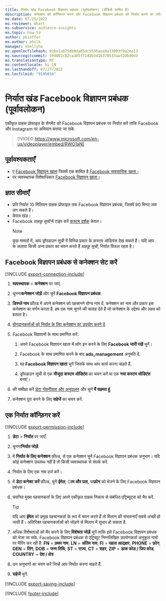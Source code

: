 ```yaml
---
title: निर्यात खंड Facebook विज्ञापन प्रबंधक (पूर्वावलोकन) (वीडियो शामिल है)
description: कनेक्शन को कॉन्फ़िगर करने और Facebook विज्ञापन प्रबंधक को निर्यात करने का तरीका जानें.
ms.date: 07/25/2022
ms.reviewer: mhart
ms.subservice: audience-insights
ms.topic: how-to
author: pkieffer
ms.author: philk
manager: shellyha
ms.openlocfilehash: 01be1a075db0da05dc5536aea8a33093f9a2ea13
ms.sourcegitcommit: 594081c82ca385f7143b3416378533aaf2d6d0d3
ms.translationtype: MT
ms.contentlocale: hi-IN
ms.lasthandoff: 07/27/2022
ms.locfileid: "9195016"
---
```

# <a name="export-segments-to-facebook-ads-manager-preview"></a>निर्यात खंड Facebook विज्ञापन प्रबंधक (पूर्वावलोकन)

एकीकृत ग्राहक प्रोफाइल के सेगमेंट को Facebook विज्ञापन प्रबंधक पर निर्यात करें ताकि Facebook और Instagram पर अभियान बनाया जा सके.

> [!VIDEO https://www.microsoft.com/en-us/videoplayer/embed/RWO1aN]

## <a name="prerequisites"></a>पूर्वावश्यकताएँ

- ए [Facebook विज्ञापन खाता](https://www.facebook.com/business/learn/lessons/step-by-step-ads-manager-account) जिसमें एक शामिल है [Facebook व्यवसायिक खाता।](https://business.facebook.com/)
- पर व्यवस्थापक विशेषाधिकार [Facebook विज्ञापन खाता।](https://www.facebook.com/business/learn/lessons/step-by-step-ads-manager-account)

## <a name="known-limitations"></a>ज्ञात सीमाएँ

- प्रति निर्यात 10 मिलियन ग्राहक प्रोफाइल तक Facebook विज्ञापन प्रबंधक, जिसमें 90 मिनट तक लग सकते हैं।
- केवल खंड।
- Facebook *ग्राहकू सूची* में टाइप करें [कस्टम दर्शक](https://www.facebook.com/business/help/744354708981227?id=2469097953376494) केवल।
  > [!NOTE]
  > कुछ मामलों में, आप ड्रॉपडाउन सूची में विभिन्न प्रकार के कस्टम ऑडियंस देख सकते हैं। यदि आप . के अलावा किसी अन्य प्रकार का चयन करते हैं *ग्राहकू सूची*, निर्यात विफल रहता है।

## <a name="set-up-connection-to-facebook-ads-manager"></a>Facebook विज्ञापन प्रबंधक से कनेक्शन सेट करें

[!INCLUDE [export-connection-include](includes/export-connection-admn.md)]

1. **व्यवस्थापक** > **कनेक्शन** पर जाएं.

1. चुनना**कनेक्शन जोड़ें** और चुनें **Facebook विज्ञापन प्रबंधक**.

1. **डिस्प्ले नाम** फ़ील्ड में अपने कनेक्शन को पहचानने योग्य नाम दें. कनेक्शन का नाम और प्रकार इस कनेक्शन का वर्णन करता है. हम एक नाम चुनने की सलाह देते हैं जो कनेक्शन के उद्देश्य और लक्ष्य को बताता है।

1. [योगदानकर्ताओं को निर्यात के लिए कनेक्शन का उपयोग करने दें](connections.md#allow-contributors-to-use-a-connection-for-exports).

1. Facebook विज्ञापनों के साथ प्रमाणित करें:

   1. अपने Facebook विज्ञापन खाता में लॉग इन करने के लिए **Facebook जारी रखें** चुनें।

   1. Facebook के साथ प्रमाणित करने के बाद **ads_management** अनुमति दें.

   1. वह **Facebook विज्ञापन खाता** चुनें जिसके साथ आप कार्य करना चाहते हैं.

   1. ड्रॉपडाउन सूची से एक **मौजूदा कस्टम ऑडिएंस** का चयन करें या एक **नया कस्टम ऑडिएंस** बनाएं।

1. की समीक्षा करें [डेटा गोपनीयता और अनुपालन](connections.md#data-privacy-and-compliance) और चुनें **मैं सहमत हूं**.

1. कनेक्शन पूरा करने के लिए **सहेजें** का चयन करें.

## <a name="configure-an-export"></a>एक निर्यात कॉन्फ़िगर करें

[!INCLUDE [export-permission-include](includes/export-permission.md)]

1. **डेटा** > **निर्यात** पर जाएँ.

1. चुनना**निर्यात जोड़ें**.

1. में **निर्यात के लिए कनेक्शन** फ़ील्ड, से एक कनेक्शन चुनें Facebook विज्ञापन प्रबंधक अनुभाग। यदि कोई कनेक्शन उपलब्ध नहीं है तो किसी व्यवस्थापक से संपर्क करें.

1. निर्यात के लिए एक नाम दर्ज करें।

1. में **डेटा कनेक्ट करें** फ़ील्ड, चुनें **ईमेल**, **ाम और पता**, या**फ़ोन** को भेजने के लिए Facebook विज्ञापन प्रबंधक।

1. चयनित मुख्य पहचानकर्ता के लिए अपने एकीकृत ग्राहक निकाय से संबंधित एट्रिब्यूट्स को मैप करें.
   > [!TIP]
   > यदि आप **ईमेल** को प्रमुख पहचानकर्ता के रूप में चयन करते हैं तो मिलान की संभावनाएँ सबसे अच्छी हो जाती हैं। अतिरिक्त पहचानकर्ताओं को जोड़ने से मिलान में सुधार हो सकता है.

1. अधिक विशेषताओं को मैप करने के लिए **विशेषता जोड़ें** चुनें ताकि इसे Facebook विज्ञापन प्रबंधक को भेजा जा सके. Facebook विज्ञापन प्रबंधक से एट्रिब्यूट निम्नलिखित उपयोगकर्ता अनुकूल नामों पर मैपिंग कर रही हैं: **FN** = **प्रथम नाम**, **LN** = **अंतिम नाम**, **FI** = **पहला आद्यक्षर**, **PHONE** = **फ़ोन**, **GEN** = **लिंग**, **DOB** = **जन्म तिथि**, **ST** = **राज्य**, **CT** = **शहर**, **ZIP** = **डाक कोड / ज़िप कोड**, **COUNTRY** = **देश / क्षेत्र**

1. उन अनुभागों का चयन करें जिन्हें आप निर्यात करना चाहते हैं.

1. **सहेजें** चुनें.

[!INCLUDE [export-saving-include](includes/export-saving.md)]

[!INCLUDE [footer-include](includes/footer-banner.md)]
